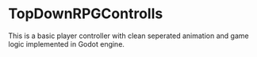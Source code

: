 # TopDownRPGControlls

This is a basic player controller with clean seperated animation and game logic implemented in Godot engine.
